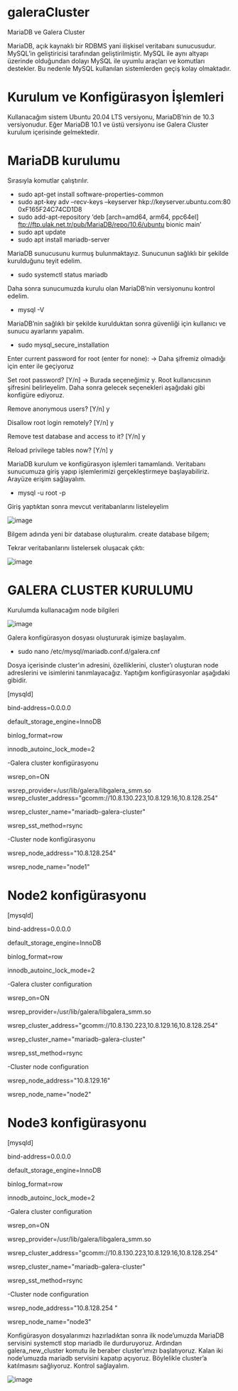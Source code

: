 # galeraCluster

MariaDB ve Galera Cluster

MariaDB, açık kaynaklı bir RDBMS yani ilişkisel veritabanı sunucusudur. MySQL’in geliştiricisi tarafından geliştirilmiştir. 
MySQL ile aynı altyapı üzerinde olduğundan dolayı MySQL ile uyumlu araçları ve komutları destekler. Bu nedenle MySQL kullanılan sistemlerden geçiş kolay olmaktadır.

# Kurulum ve Konfigürasyon İşlemleri

Kullanacağım sistem Ubuntu 20.04 LTS versiyonu, MariaDB’nin de 10.3 versiyonudur. Eğer MariaDB 10.1 ve 
üstü versiyonu ise Galera Cluster kurulum içerisinde gelmektedir.

# MariaDB kurulumu

Sırasıyla komutlar çalıştırılır.

- sudo apt-get install software-properties-common
- sudo apt-key adv –recv-keys –keyserver hkp://keyserver.ubuntu.com:80 0xF165F24C74CD1D8
- sudo add-apt-repository ‘deb [arch=amd64, arm64, ppc64el] ftp://ftp.ulak.net.tr/pub/MariaDB/repo/10.6/ubuntu bionic main’
- sudo apt update
- sudo apt install mariadb-server

MariaDB sunucusunu kurmuş bulunmaktayız. Sunucunun sağlıklı bir şekilde kurulduğunu teyit edelim.
- sudo systemctl status mariadb

Daha sonra sunucumuzda kurulu olan MariaDB’nin versiyonunu kontrol edelim.
- mysql -V

MariaDB’nin sağlıklı bir şekilde kurulduktan sonra güvenliği için kullanıcı ve sunucu ayarlarını yapalım.
- sudo mysql_secure_installation

Enter current password for root (enter for none): -> Daha şifremiz olmadığı için enter ile geçiyoruz

Set root password? [Y/n] -> Burada seçeneğimiz y. Root kullanıcısının şifresini belirleyelim. Daha sonra gelecek seçenekleri aşağıdaki gibi konfigüre ediyoruz.

Remove anonymous users? [Y/n] y

Disallow root login remotely? [Y/n] y

Remove test database and access to it? [Y/n] y

Reload privilege tables now? [Y/n] y

MariaDB kurulum ve konfigürasyon işlemleri tamamlandı. Veritabanı sunucumuza giriş yapıp işlemlerimizi 
gerçekleştirmeye başlayabiliriz. Arayüze erişim sağlayalım.
- mysql -u root -p 

Giriş yaptıktan sonra mevcut veritabanlarını listeleyelim

![image](https://user-images.githubusercontent.com/72556168/149827148-a5257066-b77c-45d6-9a51-20dae6c83063.png)

Bilgem adında yeni bir database oluşturalım.
create database bilgem;

Tekrar veritabanlarını listelersek oluşacak çıktı:

![image](https://user-images.githubusercontent.com/72556168/149827457-f8bbee36-cf18-4577-9877-53e646eafa6f.png)

# GALERA CLUSTER KURULUMU

Kurulumda kullanacağım node bilgileri

![image](https://user-images.githubusercontent.com/72556168/149827418-385085f1-7cc4-46b0-b127-51e6c689d48c.png)

Galera konfigürasyon dosyası oluştururak işimize başlayalım. 
- sudo nano /etc/mysql/mariadb.conf.d/galera.cnf

Dosya içerisinde cluster’ın adresini, özelliklerini, cluster’ı oluşturan node adreslerini ve isimlerini tanımlayacağız.
Yaptığım konfigürasyonlar aşağıdaki gibidir.

[mysqld]

bind-address=0.0.0.0

default_storage_engine=InnoDB

binlog_format=row 

innodb_autoinc_lock_mode=2


-Galera cluster konfigürasyonu

wsrep_on=ON

wsrep_provider=/usr/lib/galera/libgalera_smm.so wsrep_cluster_address="gcomm://10.8.130.223,10.8.129.16,10.8.128.254" 

wsrep_cluster_name="mariadb-galera-cluster" 

wsrep_sst_method=rsync 


-Cluster node konfigürasyonu

wsrep_node_address="10.8.128.254" 

wsrep_node_name="node1" 


# Node2 konfigürasyonu

[mysqld] 

bind-address=0.0.0.0

default_storage_engine=InnoDB

binlog_format=row

innodb_autoinc_lock_mode=2 


-Galera cluster configuration

wsrep_on=ON 

wsrep_provider=/usr/lib/galera/libgalera_smm.so

wsrep_cluster_address="gcomm://10.8.130.223,10.8.129.16,10.8.128.254"

wsrep_cluster_name="mariadb-galera-cluster"

wsrep_sst_method=rsync


-Cluster node configuration

wsrep_node_address="10.8.129.16"

wsrep_node_name="node2" 


# Node3 konfigürasyonu

[mysqld] 

bind-address=0.0.0.0

default_storage_engine=InnoDB

binlog_format=row

innodb_autoinc_lock_mode=2 


-Galera cluster configuration

wsrep_on=ON

wsrep_provider=/usr/lib/galera/libgalera_smm.so


wsrep_cluster_address="gcomm://10.8.130.223,10.8.129.16,10.8.128.254"

wsrep_cluster_name="mariadb-galera-cluster"

wsrep_sst_method=rsync


-Cluster node configuration

wsrep_node_address="10.8.128.254 "

wsrep_node_name="node3" 


Konfigürasyon dosyalarımızı hazırladıktan sonra ilk node’umuzda MariaDB servisini systemctl stop mariadb ile durduruyoruz. Ardından galera_new_cluster komutu ile beraber cluster’ımızı başlatıyoruz. Kalan iki node’umuzda mariadb servisini kapatıp açıyoruz. Böylelikle cluster’a katılmasını sağlıyoruz. Kontrol sağlayalım.

![image](https://user-images.githubusercontent.com/72556168/149827727-fd267278-5859-4477-875d-ec23e9fb75f7.png)













